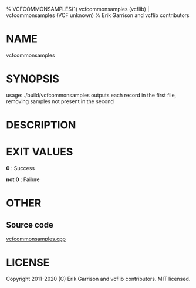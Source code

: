 % VCFCOMMONSAMPLES(1) vcfcommonsamples (vcflib) | vcfcommonsamples (VCF unknown)
% Erik Garrison and vcflib contributors

# NAME

vcfcommonsamples

# SYNOPSIS

usage: ./build/vcfcommonsamples <vcf file> <vcf file> outputs each record in the first file, removing samples not present in the second

# DESCRIPTION







# EXIT VALUES

**0**
: Success

**not 0**
: Failure

# OTHER

## Source code

[vcfcommonsamples.cpp](https://github.com/vcflib/vcflib/blob/master/src/vcfcommonsamples.cpp)

# LICENSE

Copyright 2011-2020 (C) Erik Garrison and vcflib contributors. MIT licensed.

<!--
  Created with ./scripts/bin2md.rb scripts/bin2md-template.erb
-->
